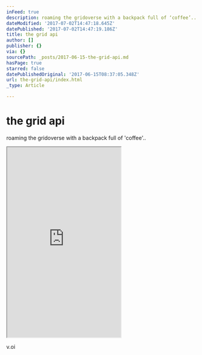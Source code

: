```yaml
---
inFeed: true
description: roaming the gridoverse with a backpack full of ‘coffee’..
dateModified: '2017-07-02T14:47:18.645Z'
datePublished: '2017-07-02T14:47:19.186Z'
title: the grid api
author: []
publisher: {}
via: {}
sourcePath: _posts/2017-06-15-the-grid-api.md
hasPage: true
starred: false
datePublishedOriginal: '2017-06-15T08:37:05.348Z'
url: the-grid-api/index.html
_type: Article

---
```

# the grid api

roaming the gridoverse with a backpack full of 'coffee'..

<iframe src="https://the-grid.github.io/ed-userhtml/?g=eJwly0sKwyAQANB9TzHMPtFCkAbUq5QwWmrRKDrE9vb5dPVWTzeqoTC0SgaF6L2PJfc6hiwuPw3Bf9nXdYkD_4o3-OYU0WrxnxZuoF3YgOLSmsFzDZRT8isfNziD6kHu5aR63qd5llIpOZ3_SHYHCD4p3g" height="500" style=""></iframe>

v.oi